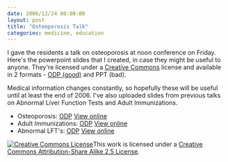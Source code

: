 ```yaml
---
date: 2006/12/24 00:00:00
layout: post
title: "Osteoporosis Talk"
categories: medicine, education
---
```


I gave the residents a talk on osteoporosis at noon conference on Friday. Here's the powerpoint slides that I created, in case they might be useful to anyone. They're licensed under a [Creative Commons](http://creativecommons.org) license and available in 2 formats - [ODP (good)](http://en.wikipedia.org/wiki/OpenDocument) and PPT (bad).

Medical information changes constantly, so hopefully these will be useful until at least the end of 2006. I've also uploaded slides from previous talks on Abnormal Liver Function Tests and Adult Immunizations.

- Osteoporosis: [ODP](/medicine/osteoporosis/op.odp) [View online](/medicine/osteoporosis/)
- Adult Immunizations: [ODP](/medicine/adult-immunizations/adult-immunization.odp) [View online](/medicine/adult-immunizations/)
- Abnormal LFT's: [ODP](/medicine/lft/lft.odp) [View online](/medicine/lft/)

<!--Creative Commons License--><a rel="license" href="http://creativecommons.org/licenses/by-sa/2.5/"><img alt="Creative Commons License" style="border-width: 0" src="http://i.creativecommons.org/l/by-sa/2.5/88x31.png"/></a>This work is licensed under a <a rel="license" href="http://creativecommons.org/licenses/by-sa/2.5/">Creative Commons Attribution-Share Alike 2.5  License</a>.<!--/Creative Commons License--><!-- <rdf:RDF xmlns="http://web.resource.org/cc/" xmlns:dc="http://purl.org/dc/elements/1.1/" xmlns:rdf="http://www.w3.org/1999/02/22-rdf-syntax-ns#" xmlns:rdfs="http://www.w3.org/2000/01/rdf-schema#"> 	<work rdf:about=""> 		<license rdf:resource="http://creativecommons.org/licenses/by-sa/2.5/" /> 	</work> 	<license rdf:about="http://creativecommons.org/licenses/by-sa/2.5/"><permits rdf:resource="http://web.resource.org/cc/Reproduction"/><permits rdf:resource="http://web.resource.org/cc/Distribution"/><requires rdf:resource="http://web.resource.org/cc/Notice"/><requires rdf:resource="http://web.resource.org/cc/Attribution"/><permits rdf:resource="http://web.resource.org/cc/DerivativeWorks"/><requires rdf:resource="http://web.resource.org/cc/ShareAlike"/></license></rdf:RDF> -->
